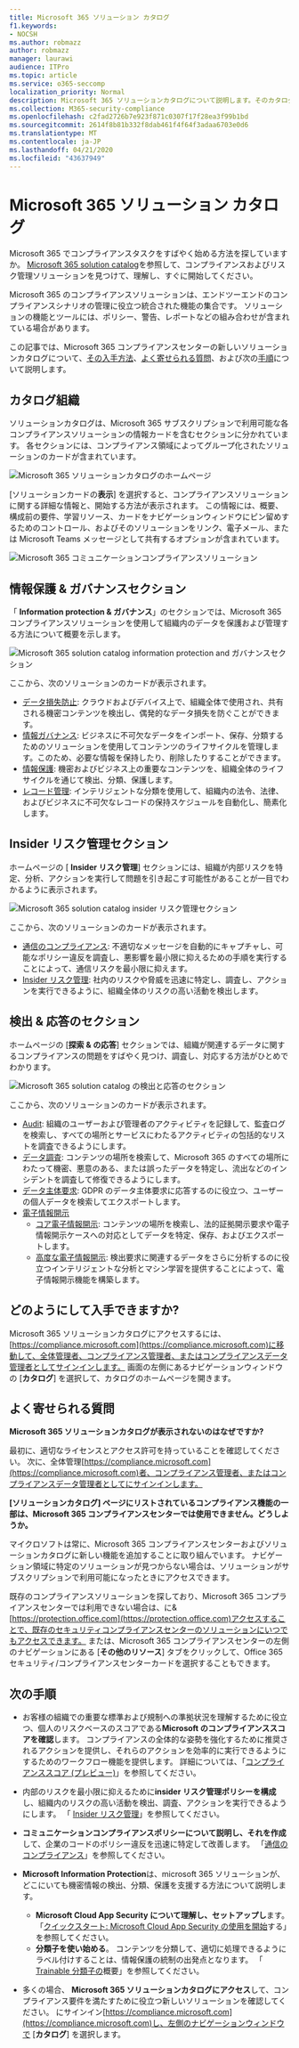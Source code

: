 ```yaml
---
title: Microsoft 365 ソリューション カタログ
f1.keywords:
- NOCSH
ms.author: robmazz
author: robmazz
manager: laurawi
audience: ITPro
ms.topic: article
ms.service: o365-seccomp
localization_priority: Normal
description: Microsoft 365 ソリューションカタログについて説明します。そのカタログに含まれる内容、その取得方法、および次の手順について説明します。
ms.collection: M365-security-compliance
ms.openlocfilehash: c2fad2726b7e923f871c0307f17f28ea3f99b1bd
ms.sourcegitcommit: 2614f8b81b332f8dab461f4f64f3adaa6703e0d6
ms.translationtype: MT
ms.contentlocale: ja-JP
ms.lasthandoff: 04/21/2020
ms.locfileid: "43637949"
---
```

# <a name="microsoft-365-solution-catalog"></a>Microsoft 365 ソリューション カタログ

Microsoft 365 でコンプライアンスタスクをすばやく始める方法を探していますか。 [Microsoft 365 solution catalog](https://compliance.microsoft.com/solutioncatalog)を参照して、コンプライアンスおよびリスク管理ソリューションを見つけて、理解し、すぐに開始してください。

Microsoft 365 のコンプライアンスソリューションは、エンドツーエンドのコンプライアンスシナリオの管理に役立つ統合された機能の集合です。 ソリューションの機能とツールには、ポリシー、警告、レポートなどの組み合わせが含まれている場合があります。

この記事では、Microsoft 365 コンプライアンスセンターの新しいソリューションカタログについて、[その入手方法](#how-do-i-get-this)、[よく寄せられる質問](#frequently-asked-questions)、および次の[手順](#next-steps)について説明します。

## <a name="catalog-organization"></a>カタログ組織

ソリューションカタログは、Microsoft 365 サブスクリプションで利用可能な各コンプライアンスソリューションの情報カードを含むセクションに分かれています。 各セクションには、コンプライアンス領域によってグループ化されたソリューションのカードが含まれています。

![Microsoft 365 ソリューションカタログのホームページ](../media/m365-solution-catalog-home.png)

[ソリューションカードの**表示**] を選択すると、コンプライアンスソリューションに関する詳細な情報と、開始する方法が表示されます。 この情報には、概要、構成前の要件、学習リソース、カードをナビゲーションウィンドウにピン留めするためのコントロール、およびそのソリューションをリンク、電子メール、または Microsoft Teams メッセージとして共有するオプションが含まれています。

![Microsoft 365 コミュニケーションコンプライアンスソリューション](../media/m365-solution-catalog-communication-compliance.png)

## <a name="information-protection--governance-section"></a>情報保護 & ガバナンスセクション

「 **Information protection & ガバナンス**」のセクションでは、Microsoft 365 コンプライアンスソリューションを使用して組織内のデータを保護および管理する方法について概要を示します。

![Microsoft 365 solution catalog information protection and ガバナンスセクション](../media/m365-solution-catalog-information-protection-governance.png)

ここから、次のソリューションのカードが表示されます。

- [データ損失防止](data-loss-prevention-policies.md): クラウドおよびデバイス上で、組織全体で使用され、共有される機密コンテンツを検出し、偶発的なデータ損失を防ぐことができます。
- [情報ガバナンス](manage-information-governance.md): ビジネスに不可欠なデータをインポート、保存、分類するためのソリューションを使用してコンテンツのライフサイクルを管理します。このため、必要な情報を保持したり、削除したりすることができます。
- [情報保護](protect-information.md): 機密およびビジネス上の重要なコンテンツを、組織全体のライフサイクルを通じて検出、分類、保護します。
- [レコード管理](records-management.md): インテリジェントな分類を使用して、組織内の法令、法律、およびビジネスに不可欠なレコードの保持スケジュールを自動化し、簡素化します。

## <a name="insider-risk-management-section"></a>Insider リスク管理セクション

ホームページの [ **Insider リスク管理**] セクションには、組織が内部リスクを特定、分析、アクションを実行して問題を引き起こす可能性があることが一目でわかるように表示されます。

![Microsoft 365 solution catalog insider リスク管理セクション](../media/m365-solution-catalog-insider-risk-management.png)

ここから、次のソリューションのカードが表示されます。

- [通信のコンプライアンス](communication-compliance.md): 不適切なメッセージを自動的にキャプチャし、可能なポリシー違反を調査し、悪影響を最小限に抑えるための手順を実行することによって、通信リスクを最小限に抑えます。
- [Insider リスク管理](insider-risk-management.md): 社内のリスクや脅威を迅速に特定し、調査し、アクションを実行できるように、組織全体のリスクの高い活動を検出します。

## <a name="discovery--response-section"></a>検出 & 応答のセクション

ホームページの [**探索 & の応答**] セクションでは、組織が関連するデータに関するコンプライアンスの問題をすばやく見つけ、調査し、対応する方法がひとめでわかります。

![Microsoft 365 solution catalog の検出と応答のセクション](../media/m365-solution-catalog-discovery-response.png)

ここから、次のソリューションのカードが表示されます。

- [Audit](search-the-audit-log-in-security-and-compliance.md): 組織のユーザーおよび管理者のアクティビティを記録して、監査ログを検索し、すべての場所とサービスにわたるアクティビティの包括的なリストを調査できるようにします。
- [データ調査](overview-data-investigations.md): コンテンツの場所を検索して、Microsoft 365 のすべての場所にわたって機密、悪意のある、または誤ったデータを特定し、流出などのインシデントを調査して修復できるようにします。
- [データ主体要求](manage-gdpr-data-subject-requests-with-the-dsr-case-tool.md): GDPR のデータ主体要求に応答するのに役立つ、ユーザーの個人データを検索してエクスポートします。
- [電子情報開示](manage-legal-investigations.md)
    - [コア電子情報開示](ediscovery-cases.md): コンテンツの場所を検索し、法的証拠開示要求や電子情報開示ケースへの対応としてデータを特定、保存、およびエクスポートします。
    - [高度な電子情報開示](overview-ediscovery-20.md): 検出要求に関連するデータをさらに分析するのに役立つインテリジェントな分析とマシン学習を提供することによって、電子情報開示機能を構築します。

## <a name="how-do-i-get-this"></a>どのようにして入手できますか?

Microsoft 365 ソリューションカタログにアクセスするには、 [https://compliance.microsoft.com](https://compliance.microsoft.com)に移動して、全体管理者、コンプライアンス管理者、またはコンプライアンスデータ管理者としてサインインします。 画面の左側にあるナビゲーションウィンドウの [**カタログ**] を選択して、カタログのホームページを開きます。

## <a name="frequently-asked-questions"></a>よく寄せられる質問

**Microsoft 365 ソリューションカタログが表示されないのはなぜですか?**

最初に、適切なライセンスとアクセス許可を持っていることを確認してください。 次に、全体管理[https://compliance.microsoft.com](https://compliance.microsoft.com)者、コンプライアンス管理者、またはコンプライアンスデータ管理者としてにサインインします。

**[ソリューションカタログ] ページにリストされているコンプライアンス機能の一部は、Microsoft 365 コンプライアンスセンターでは使用できません。どうしようか。**

マイクロソフトは常に、Microsoft 365 コンプライアンスセンターおよびソリューションカタログに新しい機能を追加することに取り組んでいます。 ナビゲーション領域に特定のソリューションが見つからない場合は、ソリューションがサブスクリプションで利用可能になったときにアクセスできます。

既存のコンプライアンスソリューションを探しており、Microsoft 365 コンプライアンスセンターでは利用できない場合は、に&amp; [https://protection.office.com](https://protection.office.com)アクセスすることで、既存のセキュリティコンプライアンスセンターのソリューションにいつでもアクセスできます。 または、Microsoft 365 コンプライアンスセンターの左側のナビゲーションにある [**その他のリソース**] タブをクリックして、Office 365 セキュリティ/コンプライアンスセンターカードを選択することもできます。  

## <a name="next-steps"></a>次の手順

- お客様の組織での重要な標準および規制への準拠状況を理解するために役立つ、個人のリスクベースのスコアである**Microsoft のコンプライアンススコアを確認**します。 コンプライアンスの全体的な姿勢を強化するために推奨されるアクションを提供し、それらのアクションを効率的に実行できるようにするためのワークフロー機能を提供します。 詳細については、「[コンプライアンススコア (プレビュー)](compliance-score.md)」を参照してください。

- 内部のリスクを最小限に抑えるために**insider リスク管理ポリシーを構成**し、組織内のリスクの高い活動を検出、調査、アクションを実行できるようにします。 「 [Insider リスク管理](insider-risk-management.md)」を参照してください。

- **コミュニケーションコンプライアンスポリシーについて説明し、それを作成**して、企業のコードのポリシー違反を迅速に特定して改善します。 「[通信のコンプライアンス](communication-compliance.md)」を参照してください。

- **Microsoft Information Protection**は、microsoft 365 ソリューションが、どこにいても機密情報の検出、分類、保護を支援する方法について説明します。
    - **Microsoft Cloud App Security について理解し、セットアップし**ます。 「[クイックスタート: Microsoft Cloud App Security の使用を開始](https://docs.microsoft.com/cloud-app-security/getting-started-with-cloud-app-security)する」を参照してください。
    - **分類子を使い始める**。 コンテンツを分類して、適切に処理できるようにラベル付けすることは、情報保護の統制の出発点となります。 「 [Trainable 分類子の](classifier-getting-started-with.md)概要」を参照してください。

- 多くの場合、 **Microsoft 365 ソリューションカタログにアクセス**して、コンプライアンス要件を満たすために役立つ新しいソリューションを確認してください。 にサインイン[https://compliance.microsoft.com](https://compliance.microsoft.com)し、左側のナビゲーションウィンドウで [**カタログ**] を選択します。
